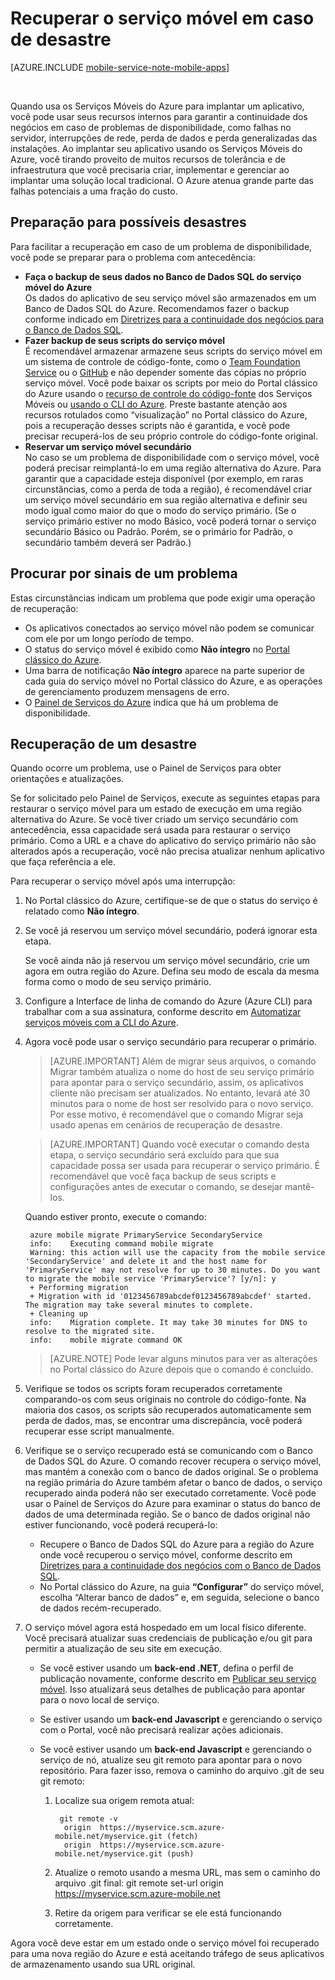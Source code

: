 <properties
	pageTitle="Recuperar o serviço móvel em caso de desastre | Microsoft Azure"
	description="Saiba como recuperar o serviço móvel em caso de desastre."
	services="mobile-services"
	documentationCenter=""
	authors="christopheranderson"
	manager="dwrede"
	editor=""/>

<tags
	ms.service="mobile-services"
	ms.workload="mobile"
	ms.tgt_pltfrm="na"
	ms.devlang="multiple"
	ms.topic="article"
	ms.date="07/21/2016"
	ms.author="christopheranderson"/>

# Recuperar o serviço móvel em caso de desastre

[AZURE.INCLUDE [mobile-service-note-mobile-apps](../../includes/mobile-services-note-mobile-apps.md)]

&nbsp;

Quando usa os Serviços Móveis do Azure para implantar um aplicativo, você pode usar seus recursos internos para garantir a continuidade dos negócios em caso de problemas de disponibilidade, como falhas no servidor, interrupções de rede, perda de dados e perda generalizadas das instalações. Ao implantar seu aplicativo usando os Serviços Móveis do Azure, você tirando proveito de muitos recursos de tolerância e de infraestrutura que você precisaria criar, implementar e gerenciar ao implantar uma solução local tradicional. O Azure atenua grande parte das falhas potenciais a uma fração do custo.

## <a name="prepare"></a>Preparação para possíveis desastres

Para facilitar a recuperação em caso de um problema de disponibilidade, você pode se preparar para o problema com antecedência:

+ **Faça o backup de seus dados no Banco de Dados SQL do serviço móvel do Azure**  
Os dados do aplicativo de seu serviço móvel são armazenados em um Banco de Dados SQL do Azure. Recomendamos fazer o backup conforme indicado em [Diretrizes para a continuidade dos negócios para o Banco de Dados SQL].
+ **Fazer backup de seus scripts do serviço móvel**  
É recomendável armazenar armazene seus scripts do serviço móvel em um sistema de controle de código-fonte, como o [Team Foundation Service] ou o [GitHub] e não depender somente das cópias no próprio serviço móvel. Você pode baixar os scripts por meio do Portal clássico do Azure usando o [recurso de controle do código-fonte] dos Serviços Móveis ou [usando o CLI do Azure]. Preste bastante atenção aos recursos rotulados como “visualização” no Portal clássico do Azure, pois a recuperação desses scripts não é garantida, e você pode precisar recuperá-los de seu próprio controle do código-fonte original.
+ **Reservar um serviço móvel secundário**  
No caso se um problema de disponibilidade com o serviço móvel, você poderá precisar reimplantá-lo em uma região alternativa do Azure. Para garantir que a capacidade esteja disponível (por exemplo, em raras circunstâncias, como a perda de toda a região), é recomendável criar um serviço móvel secundário em sua região alternativa e definir seu modo igual como maior do que o modo do serviço primário. (Se o serviço primário estiver no modo Básico, você poderá tornar o serviço secundário Básico ou Padrão. Porém, se o primário for Padrão, o secundário também deverá ser Padrão.)

## <a name="watch"></a>Procurar por sinais de um problema

Estas circunstâncias indicam um problema que pode exigir uma operação de recuperação:

+ Os aplicativos conectados ao serviço móvel não podem se comunicar com ele por um longo período de tempo.
+ O status do serviço móvel é exibido como **Não íntegro** no [Portal clássico do Azure].
+ Uma barra de notificação **Não íntegro** aparece na parte superior de cada guia do serviço móvel no Portal clássico do Azure, e as operações de gerenciamento produzem mensagens de erro.
+ O [Painel de Serviços do Azure] indica que há um problema de disponibilidade.

## <a name="recover"></a>Recuperação de um desastre

Quando ocorre um problema, use o Painel de Serviços para obter orientações e atualizações.

Se for solicitado pelo Painel de Serviços, execute as seguintes etapas para restaurar o serviço móvel para um estado de execução em uma região alternativa do Azure. Se você tiver criado um serviço secundário com antecedência, essa capacidade será usada para restaurar o serviço primário. Como a URL e a chave do aplicativo do serviço primário não são alterados após a recuperação, você não precisa atualizar nenhum aplicativo que faça referência a ele.

Para recuperar o serviço móvel após uma interrupção:

1. No Portal clássico do Azure, certifique-se de que o status do serviço é relatado como **Não íntegro**.

2. Se você já reservou um serviço móvel secundário, poderá ignorar esta etapa.

   Se você ainda não já reservou um serviço móvel secundário, crie um agora em outra região do Azure. Defina seu modo de escala da mesma forma como o modo de seu serviço primário.

3. Configure a Interface de linha de comando do Azure (Azure CLI) para trabalhar com a sua assinatura, conforme descrito em [Automatizar serviços móveis com a CLI do Azure].

4. Agora você pode usar o serviço secundário para recuperar o primário.

	> [AZURE.IMPORTANT] Além de migrar seus arquivos, o comando Migrar também atualiza o nome do host de seu serviço primário para apontar para o serviço secundário, assim, os aplicativos cliente não precisam ser atualizados. No entanto, levará até 30 minutos para o nome de host ser resolvido para o novo serviço. Por esse motivo, é recomendável que o comando Migrar seja usado apenas em cenários de recuperação de desastre.

	> [AZURE.IMPORTANT] Quando você executar o comando desta etapa, o serviço secundário será excluído para que sua capacidade possa ser usada para recuperar o serviço primário. É recomendável que você faça backup de seus scripts e configurações antes de executar o comando, se desejar mantê-los.

	Quando estiver pronto, execute o comando:

		azure mobile migrate PrimaryService SecondaryService
		info:    Executing command mobile migrate
		Warning: this action will use the capacity from the mobile service 'SecondaryService' and delete it and the host name for 'PrimaryService' may not resolve for up to 30 minutes. Do you want to migrate the mobile service 'PrimaryService'? [y/n]: y
		+ Performing migration
		+ Migration with id '0123456789abcdef0123456789abcdef' started. The migration may take several minutes to complete.
		+ Cleaning up
		info:    Migration complete. It may take 30 minutes for DNS to resolve to the migrated site.
		info:    mobile migrate command OK

    > [AZURE.NOTE] Pode levar alguns minutos para ver as alterações no Portal clássico do Azure depois que o comando é concluído.

5. Verifique se todos os scripts foram recuperados corretamente comparando-os com seus originais no controle do código-fonte. Na maioria dos casos, os scripts são recuperados automaticamente sem perda de dados, mas, se encontrar uma discrepância, você poderá recuperar esse script manualmente.

6. Verifique se o serviço recuperado está se comunicando com o Banco de Dados SQL do Azure. O comando recover recupera o serviço móvel, mas mantém a conexão com o banco de dados original. Se o problema na região primária do Azure também afetar o banco de dados, o serviço recuperado ainda poderá não ser executado corretamente. Você pode usar o Painel de Serviços do Azure para examinar o status do banco de dados de uma determinada região. Se o banco de dados original não estiver funcionando, você poderá recuperá-lo:
	+ Recupere o Banco de Dados SQL do Azure para a região do Azure onde você recuperou o serviço móvel, conforme descrito em [Diretrizes para a continuidade dos negócios com o Banco de Dados SQL].
	+ No Portal clássico do Azure, na guia **“Configurar”** do serviço móvel, escolha “Alterar banco de dados” e, em seguida, selecione o banco de dados recém-recuperado.

7. O serviço móvel agora está hospedado em um local físico diferente. Você precisará atualizar suas credenciais de publicação e/ou git para permitir a atualização de seu site em execução.

	+ Se você estiver usando um **back-end .NET**, defina o perfil de publicação novamente, conforme descrito em [Publicar seu serviço móvel](mobile-services-dotnet-backend-windows-store-dotnet-get-started.md#publish-your-mobile-service). Isso atualizará seus detalhes de publicação para apontar para o novo local de serviço.
	+ Se estiver usando um **back-end Javascript** e gerenciando o serviço com o Portal, você não precisará realizar ações adicionais.

	+ Se você estiver usando um **back-end Javascript** e gerenciando o serviço de nó, atualize seu git remoto para apontar para o novo repositório. Para fazer isso, remova o caminho do arquivo .git de seu git remoto:

		1. Localize sua origem remota atual:

				git remote -v
				 origin  https://myservice.scm.azure-mobile.net/myservice.git (fetch)
				 origin  https://myservice.scm.azure-mobile.net/myservice.git (push)

		3. Atualize o remoto usando a mesma URL, mas sem o caminho do arquivo .git final: git remote set-url origin https://myservice.scm.azure-mobile.net
		4. Retire da origem para verificar se ele está funcionando corretamente.

Agora você deve estar em um estado onde o serviço móvel foi recuperado para uma nova região do Azure e está aceitando tráfego de seus aplicativos de armazenamento usando sua URL original.

<!-- Anchors. -->

<!-- Images. -->

<!-- URLs. -->
[Diretrizes para a continuidade dos negócios com o Banco de Dados SQL]: http://msdn.microsoft.com/library/windowsazure/hh852669.aspx
[Diretrizes para a continuidade dos negócios para o Banco de Dados SQL]: http://msdn.microsoft.com/library/windowsazure/hh852669.aspx
[Team Foundation Service]: http://tfs.visualstudio.com/
[Github]: https://github.com/
[recurso de controle do código-fonte]: http://www.windowsazure.com/develop/mobile/tutorials/store-scripts-in-source-control/
[usando o CLI do Azure]: http://www.windowsazure.com/develop/mobile/tutorials/command-line-administration/
[Portal clássico do Azure]: http://manage.windowsazure.com/
[Painel de Serviços do Azure]: http://www.windowsazure.com/support/service-dashboard/
[Automatizar serviços móveis com a CLI do Azure]: http://www.windowsazure.com/develop/mobile/tutorials/command-line-administration/

<!---HONumber=AcomDC_0727_2016-->